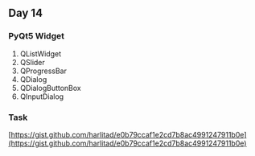 ## Day 14
### PyQt5 Widget

 1. QListWidget
 2. QSlider
 3. QProgressBar
 4. QDialog
 5. QDialogButtonBox
 6. QInputDialog

### Task
[https://gist.github.com/harlitad/e0b79ccaf1e2cd7b8ac4991247911b0e](https://gist.github.com/harlitad/e0b79ccaf1e2cd7b8ac4991247911b0e)